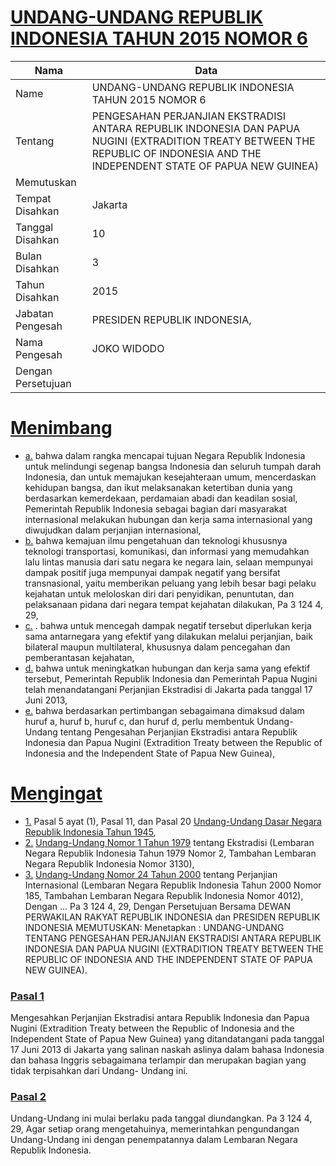 # [UNDANG-UNDANG REPUBLIK INDONESIA TAHUN 2015 NOMOR 6](http://example.org/legal/peraturan/uu/2015/6)

| Nama | Data |
| ------ | ----- |
|Name|UNDANG-UNDANG REPUBLIK INDONESIA TAHUN 2015 NOMOR 6|
|Tentang| PENGESAHAN PERJANJIAN EKSTRADISI ANTARA REPUBLIK INDONESIA DAN PAPUA NUGINI (EXTRADITION TREATY BETWEEN THE REPUBLIC OF INDONESIA AND THE INDEPENDENT STATE OF PAPUA NEW GUINEA)|
|Memutuskan||
|Tempat Disahkan|Jakarta|
|Tanggal Disahkan|10|
|Bulan Disahkan|3|
|Tahun Disahkan|2015|
|Jabatan Pengesah|PRESIDEN REPUBLIK INDONESIA,|
|Nama Pengesah|JOKO WIDODO|
|Dengan Persetujuan||
# [Menimbang](http://example.org/legal/peraturan/uu/2015/6/menimbang)

* [a.](http://example.org/legal/peraturan/uu/2015/6/menimbang/huruf/a) bahwa dalam rangka mencapai tujuan Negara Republik Indonesia untuk melindungi segenap bangsa Indonesia dan seluruh tumpah darah Indonesia, dan untuk memajukan kesejahteraan umum, mencerdaskan kehidupan bangsa, dan ikut melaksanakan ketertiban dunia yang berdasarkan kemerdekaan, perdamaian abadi dan keadilan sosial, Pemerintah Republik Indonesia sebagai bagian dari masyarakat internasional melakukan hubungan dan kerja sama internasional yang diwujudkan dalam perjanjian internasional,
* [b.](http://example.org/legal/peraturan/uu/2015/6/menimbang/huruf/b) bahwa kemajuan ilmu pengetahuan dan teknologi khususnya teknologi transportasi, komunikasi, dan informasi yang memudahkan lalu lintas manusia dari satu negara ke negara lain, selaan mempunyai dampak positif juga mempunyai dampak negatif yang bersifat transnasional, yaitu memberikan peluang yang lebih besar bagi pelaku kejahatan untuk meloloskan diri dari penyidikan, penuntutan, dan pelaksanaan pidana dari negara tempat kejahatan dilakukan, Pa 3 124 4, 29,
* [c.](http://example.org/legal/peraturan/uu/2015/6/menimbang/huruf/c) . bahwa untuk mencegah dampak negatif tersebut diperlukan kerja sama antarnegara yang efektif yang dilakukan melalui perjanjian, baik bilateral maupun multilateral, khususnya dalam pencegahan dan pemberantasan kejahatan,
* [d.](http://example.org/legal/peraturan/uu/2015/6/menimbang/huruf/d) bahwa untuk meningkatkan hubungan dan kerja sama yang efektif tersebut, Pemerintah Republik Indonesia dan Pemerintah Papua Nugini telah menandatangani Perjanjian Ekstradisi di Jakarta pada tanggal 17 Juni 2013,
* [e.](http://example.org/legal/peraturan/uu/2015/6/menimbang/huruf/e) bahwa berdasarkan pertimbangan sebagaimana dimaksud dalam huruf a, huruf b, huruf c, dan huruf d, perlu membentuk Undang-Undang tentang Pengesahan Perjanjian Ekstradisi antara Republik Indonesia dan Papua Nugini (Extradition Treaty between the Republic of Indonesia and the Independent State of Papua New Guinea),
# [Mengingat](http://example.org/legal/peraturan/uu/2015/6/mengingat)

* [1.](http://example.org/legal/peraturan/uu/2015/6/mengingat/huruf/0001) Pasal 5 ayat (1), Pasal 11, dan Pasal 20 [Undang-Undang Dasar Negara Republik Indonesia Tahun 1945](http://example.org/legal/peraturan/uu),
* [2.](http://example.org/legal/peraturan/uu/2015/6/mengingat/huruf/0002) [Undang-Undang Nomor 1 Tahun 1979](http://example.org/legal/peraturan/uu/1979/1) tentang Ekstradisi (Lembaran Negara Republik Indonesia Tahun 1979 Nomor 2, Tambahan Lembaran Negara Republik Indonesia Nomor 3130),
* [3.](http://example.org/legal/peraturan/uu/2015/6/mengingat/huruf/0003) [Undang-Undang Nomor 24 Tahun 2000](http://example.org/legal/peraturan/uu/2000/24) tentang Perjanjian Internasional (Lembaran Negara Republik Indonesia Tahun 2000 Nomor 185, Tambahan Lembaran Negara Republik Indonesia Nomor 4012), Dengan ... Pa 3 124 4, 29, Dengan Persetujuan Bersama DEWAN PERWAKILAN RAKYAT REPUBLIK INDONESIA dan PRESIDEN REPUBLIK INDONESIA MEMUTUSKAN: Menetapkan : UNDANG-UNDANG TENTANG PENGESAHAN PERJANJIAN EKSTRADISI ANTARA REPUBLIK INDONESIA DAN PAPUA NUGINI (EXTRADITION TREATY BETWEEN THE REPUBLIC OF INDONESIA AND THE INDEPENDENT STATE OF PAPUA NEW GUINEA).

### [Pasal 1](http://example.org/legal/peraturan/uu/2015/6/pasal/0001)
Mengesahkan Perjanjian Ekstradisi antara Republik Indonesia dan Papua Nugini (Extradition Treaty between the Republic of Indonesia and the Independent State of Papua New Guinea) yang ditandatangani pada tanggal 17 Juni 2013 di Jakarta yang salinan naskah aslinya dalam bahasa Indonesia dan bahasa Inggris sebagaimana terlampir dan merupakan bagian yang tidak terpisahkan dari Undang- Undang ini.


### [Pasal 2](http://example.org/legal/peraturan/uu/2015/6/pasal/0002)
Undang-Undang ini mulai berlaku pada tanggal diundangkan. Pa 3 124 4, 29, Agar setiap orang mengetahuinya, memerintahkan pengundangan Undang-Undang ini dengan penempatannya dalam Lembaran Negara Republik Indonesia.
